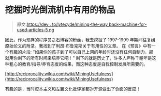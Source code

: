 # 挖掘时光倒流机中有用的物品

> 原文:[https://dev . to/lytecyde/mining-the-way back-machine-for-used-articles-5 ng](https://dev.to/lytecyde/mining-the-wayback-machine-for-useful-articles-5ng)

因此，作为现存的程序员之石博客的粉丝，我去挖掘了 1997-1999 年期间往复组原始论文的附录。我找到了利昂·布鲁克斯关于有用性的文章。
在《预言》中有一个有趣的片段:
“如果你的孩子到了可以自己上网的年龄时还没有任何自制力，那就用你剩下的所有时间来培养它吧！”
剩下的就是历史了，许多人声称千禧年是这种粗心的教育/指导/养育态度的结果，而这种态度是自我控制发展所需要的。

[http://reciprocality.wikia.com/wiki/MiningUsefulness](http://reciprocality.wikia.com/wiki/MiningUsefulness)

有趣的是，当时资本主义和左翼文化批评家都对开源做出了负面的反应！